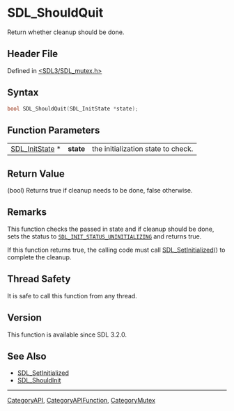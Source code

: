 # SDL_ShouldQuit

Return whether cleanup should be done.

## Header File

Defined in [<SDL3/SDL_mutex.h>](https://github.com/libsdl-org/SDL/blob/main/include/SDL3/SDL_mutex.h)

## Syntax

```c
bool SDL_ShouldQuit(SDL_InitState *state);
```

## Function Parameters

|                                  |           |                                    |
| -------------------------------- | --------- | ---------------------------------- |
| [SDL_InitState](SDL_InitState) * | **state** | the initialization state to check. |

## Return Value

(bool) Returns true if cleanup needs to be done, false otherwise.

## Remarks

This function checks the passed in state and if cleanup should be done,
sets the status to
[`SDL_INIT_STATUS_UNINITIALIZING`](SDL_INIT_STATUS_UNINITIALIZING) and
returns true.

If this function returns true, the calling code must call
[SDL_SetInitialized](SDL_SetInitialized)() to complete the cleanup.

## Thread Safety

It is safe to call this function from any thread.

## Version

This function is available since SDL 3.2.0.

## See Also

- [SDL_SetInitialized](SDL_SetInitialized)
- [SDL_ShouldInit](SDL_ShouldInit)






----
[CategoryAPI](CategoryAPI), [CategoryAPIFunction](CategoryAPIFunction), [CategoryMutex](CategoryMutex)

